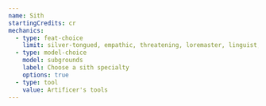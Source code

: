 ```yaml
---
name: Sith
startingCredits: cr
mechanics:
  - type: feat-choice
    limit: silver-tongued, empathic, threatening, loremaster, linguist, crafter, formfighting dabbler, force-sensitive
  - type: model-choice
    model: subgrounds
    label: Choose a sith specialty
    options: true
  - type: tool
    value: Artificer's tools
---
```

